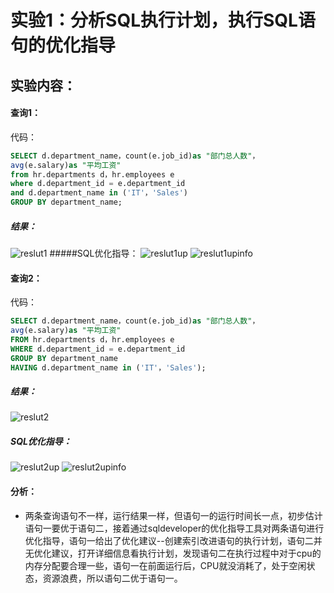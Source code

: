# 实验1：分析SQL执行计划，执行SQL语句的优化指导
## 实验内容：
#### 查询1：
代码：
```sql
SELECT d.department_name，count(e.job_id)as "部门总人数"，
avg(e.salary)as "平均工资"
from hr.departments d，hr.employees e
where d.department_id = e.department_id
and d.department_name in ('IT'，'Sales')
GROUP BY department_name;
```
##### 结果：
![reslut1](https://github.com/evi9527/Oracle/tree/master/test1/reslut1.png)
#####SQL优化指导：
![reslut1up](https://github.com/evi9527/Oracle/tree/master/test1/reslut1up.png)
![reslut1upinfo](https://github.com/evi9527/Oracle/tree/master/test1/reslut1upinfo.png)
#### 查询2：
代码：
```sql
SELECT d.department_name，count(e.job_id)as "部门总人数"，
avg(e.salary)as "平均工资"
FROM hr.departments d，hr.employees e
WHERE d.department_id = e.department_id
GROUP BY department_name
HAVING d.department_name in ('IT'，'Sales');
```
##### 结果：
![reslut2](https://github.com/evi9527/Oracle/tree/master/test1/reslut2.png)
##### SQL优化指导：
![reslut2up](https://github.com/evi9527/Oracle/tree/master/test1/reslut2up.png)
![reslut2upinfo](https://github.com/evi9527/Oracle/tree/master/test1/reslut2upinfo.png)
#### 分析：
* 两条查询语句不一样，运行结果一样，但语句一的运行时间长一点，初步估计语句一要优于语句二，接着通过sqldeveloper的优化指导工具对两条语句进行优化指导，语句一给出了优化建议--创建索引改进语句的执行计划，语句二并无优化建议，打开详细信息看执行计划，发现语句二在执行过程中对于cpu的内存分配要合理一些，语句一在前面运行后，CPU就没消耗了，处于空闲状态，资源浪费，所以语句二优于语句一。